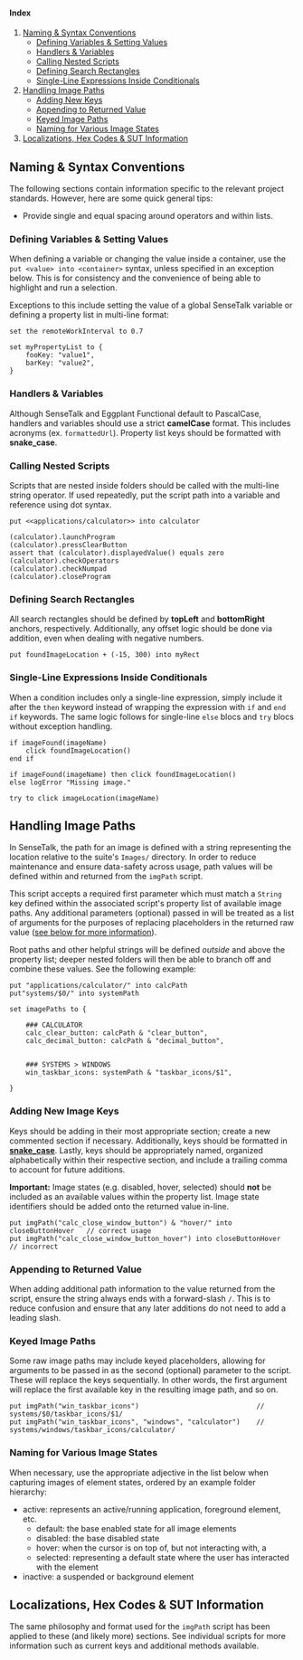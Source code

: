 #### Index

1. [Naming & Syntax Conventions](#naming--syntax-conventions)
    - [Defining Variables & Setting Values](#defining-variables--setting-values)
    - [Handlers & Variables](#handlers--variables)
    - [Calling Nested Scripts](#calling-nested-scripts)
    - [Defining Search Rectangles](#defining-search-rectangles)
    - [Single-Line Expressions Inside Conditionals](#single-line-expressions-inside-conditionals)
2. [Handling Image Paths](#handing-image-paths)
    - [Adding New Keys](#adding-new-keys)
    - [Appending to Returned Value](#appending-to-returned-value)
    - [Keyed Image Paths](#keyed-image-paths)
    - [Naming for Various Image States](#naming-for-various-image-states)
3. [Localizations, Hex Codes & SUT Information](#localizations-hex-codes--sut-information)

## Naming & Syntax Conventions

The following sections contain information specific to the relevant project standards. However, here are some quick general tips:

  - Provide single and equal spacing around operators and within lists.

### Defining Variables & Setting Values

When defining a variable or changing the value inside a container, use the `put <value> into <container>` syntax, unless specified in an exception below. This is for consistency and the convenience of being able to highlight and run a selection.

Exceptions to this include setting the value of a global SenseTalk variable or defining a property list in multi-line format:

```
set the remoteWorkInterval to 0.7

set myPropertyList to {
    fooKey: "value1",
    barKey: "value2",
}
```

### Handlers & Variables

Although SenseTalk and Eggplant Functional default to PascalCase, handlers and variables should use a strict **camelCase** format. This includes acronyms (ex. `formattedUrl`). Property list keys should be formatted with **snake_case**.

### Calling Nested Scripts

Scripts that are nested inside folders should be called with the multi-line string operator. If used repeatedly, put the script path into a variable and reference using dot syntax.

```
put <<applications/calculator>> into calculator

(calculator).launchProgram
(calculator).pressClearButton
assert that (calculator).displayedValue() equals zero
(calculator).checkOperators
(calculator).checkNumpad
(calculator).closeProgram
```

### Defining Search Rectangles

All search rectangles should be defined by **topLeft** and **bottomRight** anchors, respectively. Additionally, any offset logic should be done via addition, even when dealing with negative numbers.

```
put foundImageLocation + (-15, 300) into myRect
```

### Single-Line Expressions Inside Conditionals

When a condition includes only a single-line expression, simply include it after the `then` keyword instead of wrapping the expression with `if` and `end if` keywords. The same logic follows for single-line `else` blocs and `try` blocs without exception handling.

```
if imageFound(imageName)
    click foundImageLocation()
end if

if imageFound(imageName) then click foundImageLocation()
else logError "Missing image."

try to click imageLocation(imageName)
```

## Handling Image Paths

In SenseTalk, the path for an image is defined with a string representing the location relative to the suite's `Images/` directory. In order to reduce maintenance and ensure data-safety across usage, path values will be defined within and returned from the `imgPath` script.

This script accepts a required first parameter which must match a `String` key defined within the associated script's property list of available image paths. Any additional parameters (optional) passed in will be treated as a list of arguments for the purposes of replacing placeholders in the returned raw value ([see below for more information](#keyed-image-paths)).

Root paths and other helpful strings will be defined *outside* and above the property list; deeper nested folders will then be able to branch off and combine these values. See the following example:

```
put "applications/calculator/" into calcPath
put"systems/$0/" into systemPath

set imagePaths to {

    ### CALCULATOR
    calc_clear_button: calcPath & "clear_button",
    calc_decimal_button: calcPath & "decimal_button",


    ### SYSTEMS > WINDOWS
    win_taskbar_icons: systemPath & "taskbar_icons/$1",

}
```

### Adding New Image Keys

Keys should be adding in their most appropriate section; create a new commented section if necessary. Additionally, keys should be formatted in [**snake_case**](https://user-images.githubusercontent.com/4438390/68147781-d6cb9c00-ff08-11e9-9eb8-5db1e505c729.png). Lastly, keys should be appropriately named, organized alphabetically within their respective section, and include a trailing comma to account for future additions.

**Important:** Image states (e.g. disabled, hover, selected) should **not** be included as an available values within the property list. Image state identifiers should be added onto the returned value in-line.

```
put imgPath("calc_close_window_button") & "hover/" into closeButtonHover   // correct usage
put imgPath("calc_close_window_button_hover") into closeButtonHover        // incorrect
```

### Appending to Returned Value

When adding additional path information to the value returned from the script, ensure the string always ends with a forward-slash `/`. This is to reduce confusion and ensure that any later additions do not need to add a leading slash.

### Keyed Image Paths

Some raw image paths may include keyed placeholders, allowing for arguments to be passed in as the second (optional) parameter to the script. These will replace the keys sequentially. In other words, the first argument will replace the first available key in the resulting image path, and so on.

```
put imgPath("win_taskbar_icons")                             // systems/$0/taskbar_icons/$1/
put imgPath("win_taskbar_icons", "windows", "calculator")    // systems/windows/taskbar_icons/calculator/
```

### Naming for Various Image States

When necessary, use the appropriate adjective in the list below when capturing images of element states, ordered by an example folder hierarchy:

- active: represents an active/running application, foreground element, etc.
  - default: the base enabled state for all image elements
  - disabled: the base disabled state
  - hover: when the cursor is on top of, but not interacting with, a
  - selected: representing a default state where the user has interacted with the element
- inactive: a suspended or background element

## Localizations, Hex Codes & SUT Information

The same philosophy and format used for the `imgPath` script has been applied to these (and likely more) sections. See individual scripts for more information such as current keys and additional methods available.
